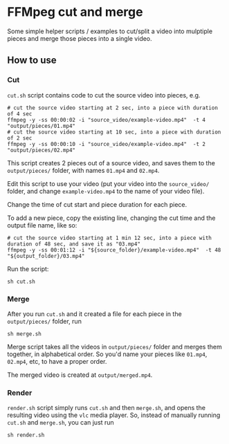 # FFMpeg cut and merge
Some simple helper scripts / examples to cut/split a video into mulptiple pieces and merge those pieces into a single video.

## How to use
### Cut
`cut.sh` script contains code to cut the source video into pieces, e.g.
```
# cut the source video starting at 2 sec, into a piece with duration of 4 sec
ffmpeg -y -ss 00:00:02 -i "source_video/example-video.mp4"  -t 4 "output/pieces/01.mp4"
# cut the source video starting at 10 sec, into a piece with duration of 2 sec
ffmpeg -y -ss 00:00:10 -i "source_video/example-video.mp4"  -t 2  "output/pieces/02.mp4"
```
This script creates 2 pieces out of a source video, and saves them to the `output/pieces/` folder, with names `01.mp4` and `02.mp4`.

Edit this script to use your video (put your video into the `source_video/` folder, and change `example-video.mp4` to the name of your video file).

Change the time of cut start and piece duration for each piece.

To add a new piece, copy the existing line, changing the cut time and the output file name, like so:
```
# cut the source video starting at 1 min 12 sec, into a piece with duration of 48 sec, and save it as "03.mp4"
ffmpeg -y -ss 00:01:12 -i "${source_folder}/example-video.mp4"  -t 48  "${output_folder}/03.mp4"
```

Run the script:
```
sh cut.sh
```
### Merge
After you run `cut.sh` and it created a file for each piece in the `output/pieces/` folder, run
```
sh merge.sh
```
Merge script takes all the videos in `output/pieces/` folder and merges them together, in alphabetical order. So you'd name your pieces like `01.mp4`, `02.mp4`, etc, to have a proper order.

The merged video is created at `output/merged.mp4`.

### Render
`render.sh` script simply runs `cut.sh` and then `merge.sh`, and opens the resulting video using the `vlc` media player.
So, instead of manually running `cut.sh` and `merge.sh`, you can just run
```
sh render.sh
```
